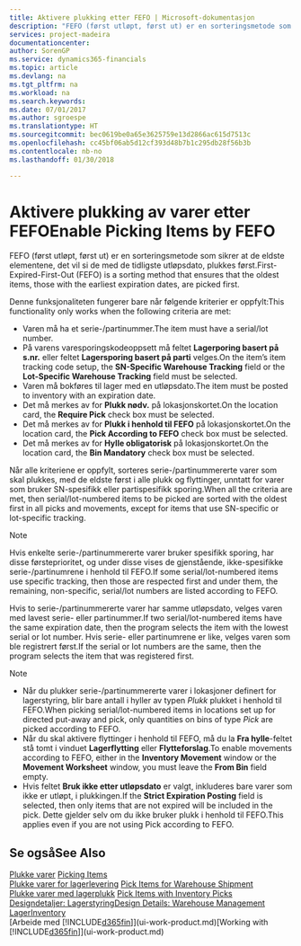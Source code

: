 ```yaml
---
title: Aktivere plukking etter FEFO | Microsoft-dokumentasjon
description: "FEFO (først utløpt, først ut) er en sorteringsmetode som sikrer at de eldste elementene, det vil si de med de tidligste utløpsdato, plukkes først."
services: project-madeira
documentationcenter: 
author: SorenGP
ms.service: dynamics365-financials
ms.topic: article
ms.devlang: na
ms.tgt_pltfrm: na
ms.workload: na
ms.search.keywords: 
ms.date: 07/01/2017
ms.author: sgroespe
ms.translationtype: HT
ms.sourcegitcommit: bec0619be0a65e3625759e13d2866ac615d7513c
ms.openlocfilehash: cc45bf06ab5d12cf393d48b7b1c295db28f56b3b
ms.contentlocale: nb-no
ms.lasthandoff: 01/30/2018

---
```

# <a name="enable-picking-items-by-fefo"></a><span data-ttu-id="18e04-103">Aktivere plukking av varer etter FEFO</span><span class="sxs-lookup"><span data-stu-id="18e04-103">Enable Picking Items by FEFO</span></span>
<span data-ttu-id="18e04-104">FEFO (først utløpt, først ut) er en sorteringsmetode som sikrer at de eldste elementene, det vil si de med de tidligste utløpsdato, plukkes først.</span><span class="sxs-lookup"><span data-stu-id="18e04-104">First-Expired-First-Out (FEFO) is a sorting method that ensures that the oldest items, those with the earliest expiration dates, are picked first.</span></span>  

 <span data-ttu-id="18e04-105">Denne funksjonaliteten fungerer bare når følgende kriterier er oppfylt:</span><span class="sxs-lookup"><span data-stu-id="18e04-105">This functionality only works when the following criteria are met:</span></span>  

-   <span data-ttu-id="18e04-106">Varen må ha et serie-/partinummer.</span><span class="sxs-lookup"><span data-stu-id="18e04-106">The item must have a serial/lot number.</span></span>  
-   <span data-ttu-id="18e04-107">På varens varesporingskodeoppsett må feltet **Lagerporing basert på s.nr.** eller feltet **Lagersporing basert på parti** velges.</span><span class="sxs-lookup"><span data-stu-id="18e04-107">On the item’s item tracking code setup, the **SN-Specific Warehouse Tracking** field or the **Lot-Specific Warehouse Tracking** field must be selected.</span></span>  
-   <span data-ttu-id="18e04-108">Varen må bokføres til lager med en utløpsdato.</span><span class="sxs-lookup"><span data-stu-id="18e04-108">The item must be posted to inventory with an expiration date.</span></span>  
-   <span data-ttu-id="18e04-109">Det må merkes av for **Plukk nødv.** på lokasjonskortet.</span><span class="sxs-lookup"><span data-stu-id="18e04-109">On the location card, the **Require Pick** check box must be selected.</span></span>  
-   <span data-ttu-id="18e04-110">Det må merkes av for **Plukk i henhold til FEFO** på lokasjonskortet.</span><span class="sxs-lookup"><span data-stu-id="18e04-110">On the location card, the **Pick According to FEFO** check box must be selected.</span></span>  
-   <span data-ttu-id="18e04-111">Det må merkes av for **Hylle obligatorisk** på lokasjonskortet.</span><span class="sxs-lookup"><span data-stu-id="18e04-111">On the location card, the **Bin Mandatory** check box must be selected.</span></span>  

 <span data-ttu-id="18e04-112">Når alle kriteriene er oppfylt, sorteres serie-/partinummererte varer som skal plukkes, med de eldste først i alle plukk og flyttinger, unntatt for varer som bruker SN-spesifikk eller partispesifikk sporing.</span><span class="sxs-lookup"><span data-stu-id="18e04-112">When all the criteria are met, then serial/lot-numbered items to be picked are sorted with the oldest first in all picks and movements, except for items that use SN-specific or lot-specific tracking.</span></span>  

> [!NOTE]  
>  <span data-ttu-id="18e04-113">Hvis enkelte serie-/partinummererte varer bruker spesifikk sporing, har disse førsteprioritet, og under disse vises de gjenstående, ikke-spesifikke serie-/partinumrene i henhold til FEFO.</span><span class="sxs-lookup"><span data-stu-id="18e04-113">If some serial/lot-numbered items use specific tracking, then those are respected first and under them, the remaining, non-specific, serial/lot numbers are listed according to FEFO.</span></span>  

 <span data-ttu-id="18e04-114">Hvis to serie-/partinummererte varer har samme utløpsdato, velges varen med lavest serie- eller partinummer.</span><span class="sxs-lookup"><span data-stu-id="18e04-114">If two serial/lot-numbered items have the same expiration date, then the program selects the item with the lowest serial or lot number.</span></span> <span data-ttu-id="18e04-115">Hvis serie- eller partinumrene er like, velges varen som ble registrert først.</span><span class="sxs-lookup"><span data-stu-id="18e04-115">If the serial or lot numbers are the same, then the program selects the item that was registered first.</span></span>  

> [!NOTE]  
>  -   <span data-ttu-id="18e04-116">Når du plukker serie-/partinummererte varer i lokasjoner definert for lagerstyring, blir bare antall i hyller av typen *Plukk* plukket i henhold til FEFO.</span><span class="sxs-lookup"><span data-stu-id="18e04-116">When picking serial/lot-numbered items in locations set up for directed put-away and pick, only quantities on bins of type *Pick* are picked according to FEFO.</span></span>  
> -   <span data-ttu-id="18e04-117">Når du skal aktivere flyttinger i henhold til FEFO, må du la **Fra hylle**-feltet stå tomt i vinduet **Lagerflytting** eller **Flytteforslag**.</span><span class="sxs-lookup"><span data-stu-id="18e04-117">To enable movements according to FEFO, either in the **Inventory Movement** window or the **Movement Worksheet** window, you must leave the **From Bin** field empty.</span></span>  
> -   <span data-ttu-id="18e04-118">Hvis feltet **Bruk ikke etter utløpsdato** er valgt, inkluderes bare varer som ikke er utløpt, i plukkingen.</span><span class="sxs-lookup"><span data-stu-id="18e04-118">If the **Strict Expiration Posting** field is selected, then only items that are not expired will be included in the pick.</span></span> <span data-ttu-id="18e04-119">Dette gjelder selv om du ikke bruker plukk i henhold til FEFO.</span><span class="sxs-lookup"><span data-stu-id="18e04-119">This applies even if you are not using Pick according to FEFO.</span></span>  

## <a name="see-also"></a><span data-ttu-id="18e04-120">Se også</span><span class="sxs-lookup"><span data-stu-id="18e04-120">See Also</span></span>  
<span data-ttu-id="18e04-121">[Plukke varer](warehouse-pick-items.md) </span><span class="sxs-lookup"><span data-stu-id="18e04-121">[Picking Items](warehouse-pick-items.md) </span></span>  
<span data-ttu-id="18e04-122">[Plukke varer for lagerlevering](warehouse-how-to-pick-items-for-warehouse-shipment.md) </span><span class="sxs-lookup"><span data-stu-id="18e04-122">[Pick Items for Warehouse Shipment](warehouse-how-to-pick-items-for-warehouse-shipment.md) </span></span>  
<span data-ttu-id="18e04-123">[Plukke varer med lagerplukk](warehouse-how-to-pick-items-with-inventory-picks.md) </span><span class="sxs-lookup"><span data-stu-id="18e04-123">[Pick Items with Inventory Picks](warehouse-how-to-pick-items-with-inventory-picks.md) </span></span>  
[<span data-ttu-id="18e04-124">Designdetaljer: Lagerstyring</span><span class="sxs-lookup"><span data-stu-id="18e04-124">Design Details: Warehouse Management</span></span>](design-details-warehouse-management.md)  
[<span data-ttu-id="18e04-125">Lager</span><span class="sxs-lookup"><span data-stu-id="18e04-125">Inventory</span></span>](inventory-manage-inventory.md)  
<span data-ttu-id="18e04-126">[Arbeide med [!INCLUDE[d365fin](includes/d365fin_md.md)]](ui-work-product.md)</span><span class="sxs-lookup"><span data-stu-id="18e04-126">[Working with [!INCLUDE[d365fin](includes/d365fin_md.md)]](ui-work-product.md)</span></span>

